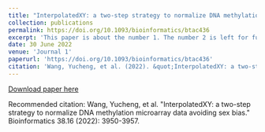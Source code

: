 ```yaml
---
title: "InterpolatedXY: a two-step strategy to normalize DNA methylation microarray data avoiding sex bias"
collection: publications
permalink: https://doi.org/10.1093/bioinformatics/btac436
excerpt: 'This paper is about the number 1. The number 2 is left for future work.'
date: 30 June 2022
venue: 'Journal 1'
paperurl: 'https://doi.org/10.1093/bioinformatics/btac436'
citation: 'Wang, Yucheng, et al. (2022). &quot;InterpolatedXY: a two-step strategy to normalize DNA methylation microarray data avoiding sex bias.&quot; <i>Bioinformatics</i>. 38.16 (2022): 3950-3957.'
---
```


[Download paper here](https://doi.org/10.1093/bioinformatics/btac436)

Recommended citation: Wang, Yucheng, et al. "InterpolatedXY: a two-step strategy to normalize DNA methylation microarray data avoiding sex bias." Bioinformatics 38.16 (2022): 3950-3957.

